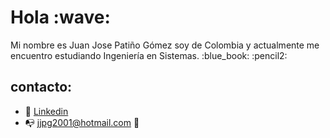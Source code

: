 <h1>Hola :wave:</h1>

<p>Mi nombre es Juan Jose Patiño Gómez soy de Colombia y actualmente me encuentro estudiando Ingeniería en Sistemas. :blue_book: :pencil2:</p>
<!--
<p>Mi enfoque es el desarrollo web del lado del backend , me encanta resolver problemas y saber que lo que estoy aprendiendo :books: puede ser usado en cosas magnificas. :hibiscus:</p>

:speech_balloon: Preguntame sobre cualquier tema.

<h2> Tecnologias:</h2>
<ul>
  
  <li>
    HTML / CSS / JAVASCRIPT
    <span><img src="https://raw.githubusercontent.com/github/explore/80688e429a7d4ef2fca1e82350fe8e3517d3494d/topics/html/html.png" width="30px"></span>
    <span><img src="https://raw.githubusercontent.com/github/explore/80688e429a7d4ef2fca1e82350fe8e3517d3494d/topics/css/css.png" width="30px"></span>
    <span><img src="https://raw.githubusercontent.com/github/explore/80688e429a7d4ef2fca1e82350fe8e3517d3494d/topics/javascript/javascript.png" width="30px"></span>
  </li>
  
  <li>
    Java / Spring Boot
    <span><img src="https://raw.githubusercontent.com/github/explore/80688e429a7d4ef2fca1e82350fe8e3517d3494d/topics/java/java.png" width="30px"></span>
    &nbsp;&nbsp;
    <span><img src="https://raw.githubusercontent.com/github/explore/80688e429a7d4ef2fca1e82350fe8e3517d3494d/topics/spring-boot/spring-boot.png" width="30px"></span>
  </li>
  
  <li>
    MySQL / PostgreSQL
    <span><img src="https://raw.githubusercontent.com/github/explore/80688e429a7d4ef2fca1e82350fe8e3517d3494d/topics/mysql/mysql.png" width="30px"></span>
    &nbsp;&nbsp;
    <span><img src="https://raw.githubusercontent.com/github/explore/80688e429a7d4ef2fca1e82350fe8e3517d3494d/topics/postgresql/postgresql.png" width="30px"></span>
  </li>
</ul>
-->
<h2>contacto:</h2>

- :briefcase: [Linkedin](https://www.linkedin.com/in/juan-jos%C3%A9-pati%C3%B1o-g%C3%B3mez-9a6a19222/)
- :mailbox_with_no_mail: jjpg2001@hotmail.com :email:
